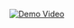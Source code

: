 [![Demo Video](https://img.youtube.com/vi/VIDEO_ID/maxresdefault.jpg)](https://www.youtube.com/watch?v=0nYErftBV8s)
